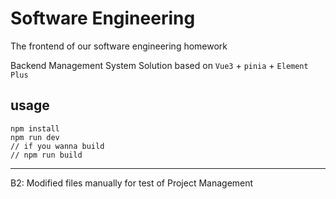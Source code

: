 #  Software Engineering

The frontend of our software engineering homework

Backend Management System Solution based on `Vue3` + `pinia` + `Element Plus`

## usage

```
npm install
npm run dev
// if you wanna build
// npm run build
```

--------------------
B2: Modified files manually for test of Project Management 
